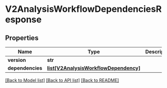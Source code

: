 # V2AnalysisWorkflowDependenciesResponse

## Properties
Name | Type | Description | Notes
------------ | ------------- | ------------- | -------------
**version** | **str** |  | 
**dependencies** | [**list[V2AnalysisWorkflowDependency]**](V2AnalysisWorkflowDependency.md) |  | 

[[Back to Model list]](../README.md#documentation-for-models) [[Back to API list]](../README.md#documentation-for-api-endpoints) [[Back to README]](../README.md)

